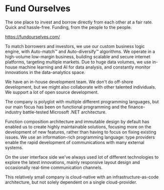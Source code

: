 # Fund Ourselves

The one place to invest and borrow directly from each other at a fair rate. Quick and hassle-free. Funding, from the people to the people.

https://fundourselves.com/


To match borrowers and investors, we use our custom business logic engine, with Auto-match™ and Auto-diversify™ algorithms. We operate in a high-volume low-margin business, building scalable and secure internet platforms, targeting multiple markets. Due to huge data volumes, we use in-house machine learning and AI for data analysis, and constantly monitor innovations in the data-analytics space.

We have an in-house development team. We don't do off-shore development, but we might also collaborate with other talented individuals. We support a lot of open source development.

The company is polyglot with multiple different programming languages, but our main focus has been on functional programming and the finance-industry battle-tested Microsoft .NET architecture.

Function composition architecture and immutable design by default has enabled us to create highly maintainable solutions, focusing more on the development of new features, rather than having to focus on fixing existing issues. We use an information-rich programming language: type providers enable the rapid development of communications with many external systems.

On the user interface side we've always used lot of different technologies to explore the latest innovations, mainly responsive layout design and occasionally real-time communication channels.

This relatively small company is cloud-native with an infrastructure-as-code architecture, but not solely dependent on a single cloud-provider.
